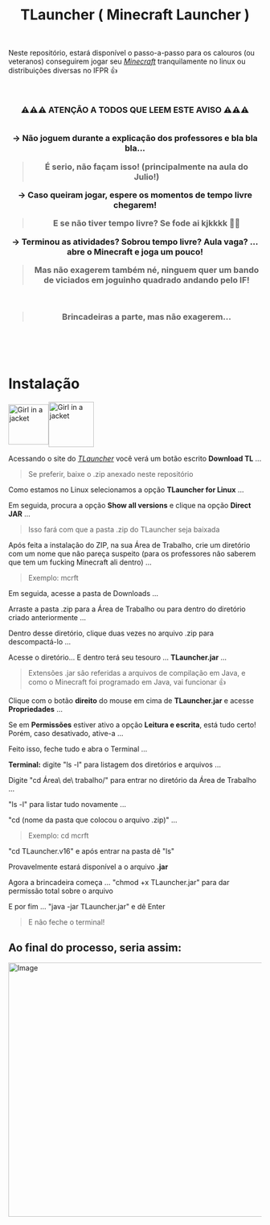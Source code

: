 
<h1 align="center"><b>TLauncher ( Minecraft Launcher )</b></h1>
<br>

Neste repositório, estará disponível o passo-a-passo para os calouros (ou veteranos) conseguirem jogar seu *[Minecraft](https://pt.wikipedia.org/wiki/Minecraft)* tranquilamente no linux ou distribuições diversas no IFPR 👍

<br>


<h3 align="center">⚠️⚠️⚠️    ATENÇÃO A TODOS QUE LEEM ESTE AVISO    ⚠️⚠️⚠️ 

<br>

<br>

→ Não joguem durante a explicação dos professores e bla bla bla...
 > É serio, não façam isso! (principalmente na aula do Julio!)

→ Caso queiram jogar, espere os momentos de tempo livre chegarem! 
> E se não tiver tempo livre? Se fode ai kjkkkk 🤷‍♂

→ Terminou as atividades? Sobrou tempo livre? Aula vaga? ... abre o Minecraft e joga um pouco!
> Mas não exagerem também né, ninguem quer um bando de viciados em joguinho quadrado andando pelo IF!

<br>

> Brincadeiras a parte, mas não exagerem...
</h3>

<br>
<br>
<br>



<h1> Instalação</h1>  <img align="center" src="https://tlauncher.org/fav-icon-512.png" alt="Girl in a jacket" width="80" height="80"><img align="center" src="http://static.wikia.nocookie.net/minecraft_gamepedia/images/c/c7/Grass_Block.png/revision/latest/scale-to-width-down/268?cb=20230226144250" alt="Girl in a jacket" width="90" height="90">

Acessando o site do _[TLauncher](https://tlauncher.org/)_ você verá um botão escrito **Download TL** ...

>Se preferir, baixe o .zip anexado neste repositório
  
  Como estamos no Linux selecionamos a opção **TLauncher for Linux** ...
  
  Em seguida, procura a opção **Show all versions** e clique na opção **Direct JAR** ...
  > Isso fará com que a pasta .zip do TLauncher seja baixada

Após feita a instalação do ZIP, na sua Área de Trabalho, crie um diretório com um nome que não pareça suspeito (para os professores não saberem que tem um fucking Minecraft ali dentro) ...

>Exemplo: mcrft

Em seguida, acesse a pasta de Downloads ...

Arraste a pasta .zip para a Área de Trabalho ou para dentro do diretório criado anteriormente ...

Dentro desse diretório, clique duas vezes no arquivo .zip para descompactá-lo ...

Acesse o diretório... E dentro terá seu tesouro ... **TLauncher.jar** ...
> Extensões .jar são referidas a arquivos de compilação em Java, e como o Minecraft foi programado em Java, vai funcionar 👍

Clique com o botão **direito** do mouse em cima de **TLauncher.jar** e acesse **Propriedades** ...

Se em **Permissões** estiver ativo a opção **Leitura e escrita**, está tudo certo! Porém, caso desativado, ative-a ...

Feito isso, feche tudo e abra o Terminal ...


**Terminal:** digite "ls -l" para listagem dos diretórios e arquivos ...   

Digite "cd Área\ de\ trabalho/" para entrar no diretório da Área de Trabalho ... 

"ls -l" para listar tudo novamente ...

"cd (nome da pasta que colocou o arquivo .zip)" ...
> Exemplo: cd mcrft

"cd TLauncher.v16" e após entrar na pasta dê "ls"

Provavelmente estará disponível a o arquivo **.jar**

Agora a brincadeira começa ... "chmod +x TLauncher.jar" para dar permissão total sobre o arquivo 

E por fim ... "java -jar TLauncher.jar" e dê Enter
> E não feche o terminal!


<h2>Ao final do processo, seria assim: </h2>

<img width="1213" height="505" alt="Image" src="https://github.com/user-attachments/assets/40db6fd1-6a04-458c-963a-7e6272109d0a" />







